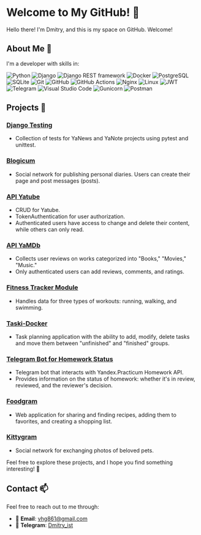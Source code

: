 # Welcome to My GitHub! 👋

Hello there! I'm Dmitry, and this is my space on GitHub. Welcome!

## About Me 👾

I'm a developer with skills in:

![Python](https://img.shields.io/badge/Python-3776AB?style=flat-square&logo=python&logoColor=white) ![Django](https://img.shields.io/badge/Django-092E20?style=flat-square&logo=django&logoColor=white) ![Django REST framework](https://img.shields.io/badge/DRF-FF5733?style=flat-square&logo=django&logoColor=white) ![Docker](https://img.shields.io/badge/Docker-2496ED?style=flat-square&logo=docker&logoColor=white) ![PostgreSQL](https://img.shields.io/badge/PostgreSQL-336791?style=flat-square&logo=postgresql&logoColor=white) ![SQLite](https://img.shields.io/badge/SQLite-003B57?style=flat-square&logo=sqlite&logoColor=white) ![Git](https://img.shields.io/badge/Git-F05032?style=flat-square&logo=git&logoColor=white) ![GitHub](https://img.shields.io/badge/GitHub-181717?style=flat-square&logo=github&logoColor=white) ![GitHub Actions](https://img.shields.io/badge/GitHub_Actions-2088FF?style=flat-square&logo=github-actions&logoColor=white) ![Nginx](https://img.shields.io/badge/Nginx-009639?style=flat-square&logo=nginx&logoColor=white) ![Linux](https://img.shields.io/badge/Linux-FCC624?style=flat-square&logo=linux&logoColor=black) ![JWT](https://img.shields.io/badge/JWT-000000?style=flat-square&logo=jwt&logoColor=white) ![Telegram](https://img.shields.io/badge/Telegram-26A5E4?style=flat-square&logo=telegram&logoColor=white) ![Visual Studio Code](https://img.shields.io/badge/Visual_Studio_Code-007ACC?style=flat-square&logo=visual-studio-code&logoColor=white) ![Gunicorn](https://img.shields.io/badge/Gunicorn-02B88B?style=flat-square) ![Postman](https://img.shields.io/badge/Postman-FF6C37?style=flat-square&logo=postman&logoColor=white)

## Projects 🚀

### [Django Testing](https://github.com/vhg860/django_testing)
- Collection of tests for YaNews and YaNote projects using pytest and unittest.

### [Blogicum](https://github.com/vhg860/django_sprint4)
- Social network for publishing personal diaries. Users can create their page and post messages (posts).

### [API Yatube](https://github.com/vhg860/api_yatube)
- CRUD for Yatube.
- TokenAuthentication for user authorization.
- Authenticated users have access to change and delete their content, while others can only read.

### [API YaMDb](https://github.com/vhg860/api_yamdb)
- Collects user reviews on works categorized into "Books," "Movies," "Music."
- Only authenticated users can add reviews, comments, and ratings.

### [Fitness Tracker Module](https://github.com/vhg860/hw_python_oop)
- Handles data for three types of workouts: running, walking, and swimming.

### [Taski-Docker](https://github.com/vhg860/taski-docker)
- Task planning application with the ability to add, modify, delete tasks and move them between "unfinished" and "finished" groups.

### [Telegram Bot for Homework Status](https://github.com/vhg860/homework_bot)
- Telegram bot that interacts with Yandex.Practicum Homework API.
- Provides information on the status of homework: whether it's in review, reviewed, and the reviewer's decision.

### [Foodgram](https://github.com/vhg860/foodgram-project-react)
- Web application for sharing and finding recipes, adding them to favorites, and creating a shopping list.

### [Kittygram](https://github.com/vhg860/kittygram_final)
- Social network for exchanging photos of beloved pets.

Feel free to explore these projects, and I hope you find something interesting! 🌟

## Contact 📫

Feel free to reach out to me through:

- 📧 **Email**: vhg861@gmail.com
- 📱 **Telegram**: [Dmitry_ist](https://t.me/Dmitry_ist)

